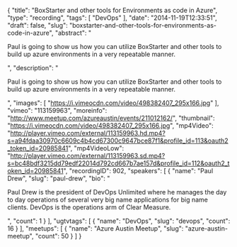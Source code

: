{
  "title": "BoxStarter and other tools for Environments as code in Azure",
  "type": "recording",
  "tags": [
    "DevOps"
  ],
  "date": "2014-11-19T12:33:51",
  "draft": false,
  "slug": "boxstarter-and-other-tools-for-environments-as-code-in-azure",
  "abstract": "<p>Paul is going to show us how you can utilize BoxStarter and other tools to build up azure environments in a very repeatable manner.</p>",
  "description": "<p>Paul is going to show us how you can utilize BoxStarter and other tools to build up azure environments in a very repeatable manner.</p>",
  "images": [
    "https://i.vimeocdn.com/video/498382407_295x166.jpg"
  ],
  "vimeo": "113159963",
  "moreinfo": "http://www.meetup.com/azureaustin/events/211012162/",
  "thumbnail": "https://i.vimeocdn.com/video/498382407_295x166.jpg",
  "mp4Video": "http://player.vimeo.com/external/113159963.hd.mp4?s=a94fdaa30970c6609c4b4cd67300c9647bce87f1&profile_id=113&oauth2_token_id=20985841",
  "mp4VideoLow": "http://player.vimeo.com/external/113159963.sd.mp4?s=bc48bdf3215dd79edf22014d792cd667b7ae157d&profile_id=112&oauth2_token_id=20985841",
  "recordingID": 902,
  "speakers": [
    {
      "name": "Paul Drew",
      "slug": "paul-drew",
      "bio": "<p>Paul Drew is the president of DevOps Unlimited where he manages the day to day operations of several very big name applications for big name clients.  DevOps is the operations arm of Clear Measure.  </p>",
      "count": 1
    }
  ],
  "ugtvtags": [
    {
      "name": "DevOps",
      "slug": "devops",
      "count": 16
    }
  ],
  "meetups": [
    {
      "name": "Azure Austin Meetup",
      "slug": "azure-austin-meetup",
      "count": 50
    }
  ]
}